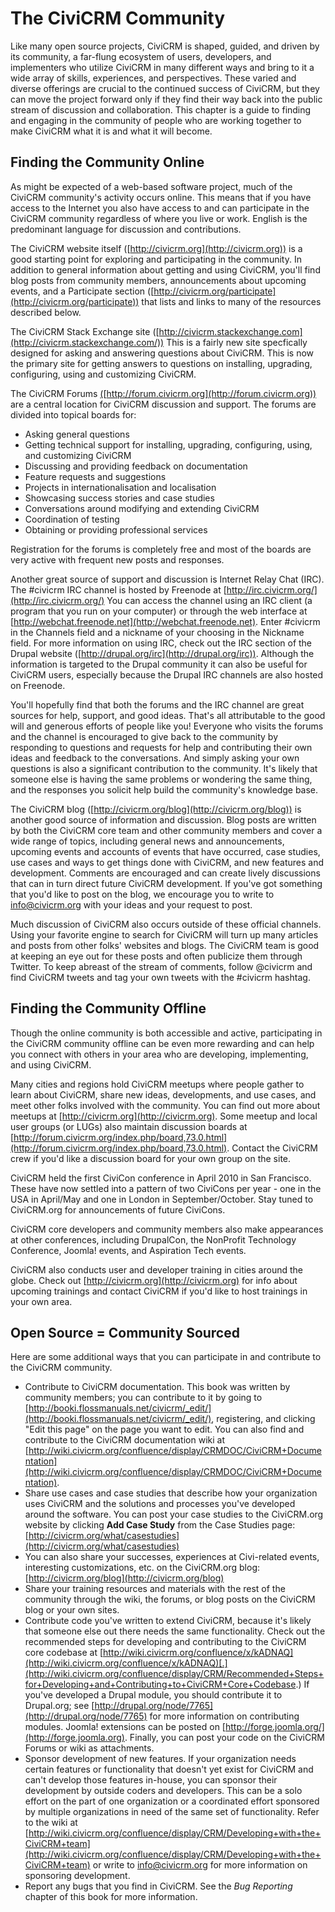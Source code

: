 The CiviCRM Community
=====================

Like many open source projects, CiviCRM is shaped, guided, and driven by
its community, a far-flung ecosystem of users, developers, and
implementers who utilize CiviCRM in many different ways and bring to it
a wide array of skills, experiences, and perspectives. These varied and
diverse offerings are crucial to the continued success of CiviCRM, but
they can move the project forward only if they find their way back into
the public stream of discussion and collaboration. This chapter is a
guide to finding and engaging in the community of people who are working
together to make CiviCRM what it is and what it will become.

Finding the Community Online
----------------------------

As might be expected of a web-based software project, much of the
CiviCRM community's activity occurs online. This means that if you have
access to the Internet you also have access to and can participate in
the CiviCRM community regardless of where you live or work. English is
the predominant language for discussion and contributions.

The CiviCRM website itself ([http://civicrm.org](http://civicrm.org)) is
a good starting point for exploring and participating in the community.
In addition to general information about getting and using CiviCRM,
you'll find blog posts from community members, announcements about
upcoming events, and a Participate section
([http://civicrm.org/participate](http://civicrm.org/participate)) that
lists and links to many of the resources described below.

The CiviCRM Stack Exchange site ([http://civicrm.stackexchange.com](http://civicrm.stackexchange.com/))
This is a fairly new site specfically designed for asking and answering questions about CiviCRM.  This is now the primary site for getting answers to questions on installing, upgrading, configuring, using and customizing CiviCRM.  

The CiviCRM Forums
[(](http://forum.civicrm.org)[http://forum.civicrm.org](http://forum.civicrm.org))
are a central location for CiviCRM discussion and support. The forums
are divided into topical boards for:

-   Asking general questions
-   Getting technical support for installing, upgrading, configuring,
    using, and customizing CiviCRM
-   Discussing and providing feedback on documentation
-   Feature requests and suggestions
-   Projects in internationalisation and localisation
-   Showcasing success stories and case studies
-   Conversations around modifying and extending CiviCRM
-   Coordination of testing
-   Obtaining or providing professional services

Registration for the forums is completely free and most of the boards
are very active with frequent new posts and responses.

Another great source of support and discussion is Internet Relay Chat
(IRC). The #civicrm IRC channel is hosted by Freenode at
[http://irc.civicrm.org/](http://irc.civicrm.org/) You can access the
channel using an IRC client (a program that you run on your computer) or
through the web interface at
[http://webchat.freenode.net](http://webchat.freenode.net). Enter
\#civicrm in the Channels field and a nickname of your choosing in the
Nickname field. For more information on using IRC, check out the IRC
section of the Drupal website
([http://drupal.org/irc](http://drupal.org/irc)). Although the
information is targeted to the Drupal community it can also be useful
for CiviCRM users, especially because the Drupal IRC channels are also
hosted on Freenode.

You'll hopefully find that both the forums and the IRC channel are great
sources for help, support, and good ideas. That's all attributable to
the good will and generous efforts of people like you! Everyone who
visits the forums and the channel is encouraged to give back to the
community by responding to questions and requests for help and
contributing their own ideas and feedback to the conversations. And
simply asking your own questions is also a significant contribution to
the community. It's likely that someone else is having the same problems
or wondering the same thing, and the responses you solicit help build
the community's knowledge base.

The CiviCRM blog ([http://civicrm.org/blog](http://civicrm.org/blog)) is
another good source of information and discussion. Blog posts are
written by both the CiviCRM core team and other community members and
cover a wide range of topics, including general news and announcements,
upcoming events and accounts of events that have occurred, case studies,
use cases and ways to get things done with CiviCRM, and new features and
development. Comments are encouraged and can create lively discussions
that can in turn direct future CiviCRM development. If you've got
something that you'd like to post on the blog, we encourage you to write
to [info@civicrm.org](mailto:info@civicrm.org) with your ideas and your
request to post.

Much discussion of CiviCRM also occurs outside of these official
channels. Using your favorite engine to search for CiviCRM will turn up
many articles and posts from other folks' websites and blogs. The
CiviCRM team is good at keeping an eye out for these posts and often
publicize them through Twitter. To keep abreast of the stream of
comments, follow @civicrm and find CiviCRM tweets and tag your own
tweets with the #civicrm hashtag.

Finding the Community Offline
-----------------------------

Though the online community is both accessible and active, participating
in the CiviCRM community offline can be even more rewarding and can help
you connect with others in your area who are developing, implementing,
and using CiviCRM.

Many cities and regions hold CiviCRM meetups where people gather to
learn about CiviCRM, share new ideas, developments, and use cases, and
meet other folks involved with the community. You can find out more
about meetups at [http://civicrm.org](http://civicrm.org). Some meetup
and local user groups (or LUGs) also maintain discussion boards at
[http://forum.civicrm.org/index.php/board,73.0.html](http://forum.civicrm.org/index.php/board,73.0.html).
Contact the CiviCRM crew if you'd like a discussion board for your own
group on the site.

CiviCRM held the first CiviCon conference in April 2010 in San
Francisco. These have now settled into a pattern of two CiviCons per
year - one in the USA in April/May and one in London in
September/October. Stay tuned to CiviCRM.org for announcements of future
CiviCons.

CiviCRM core developers and community members also make appearances at
other conferences, including DrupalCon, the NonProfit Technology
Conference, Joomla! events, and Aspiration Tech events.

CiviCRM also conducts user and developer training in cities around the
globe. Check out [http://civicrm.org](http://civicrm.org) for info about
upcoming trainings and contact CiviCRM if you'd like to host trainings
in your own area.

Open Source = Community Sourced
-------------------------------

Here are some additional ways that you can participate in and contribute
to the CiviCRM community.

-   Contribute to CiviCRM documentation. This book was written by
    community members; you can contribute to it by going to
    [http://booki.flossmanuals.net/civicrm/_edit/](http://booki.flossmanuals.net/civicrm/_edit/),
    registering, and clicking "Edit this page" on the page you want to
    edit. You can also find and contribute to the CiviCRM documentation
    wiki at
    [http://wiki.civicrm.org/confluence/display/CRMDOC/CiviCRM+Documentation](http://wiki.civicrm.org/confluence/display/CRMDOC/CiviCRM+Documentation).
-   Share use cases and case studies that describe how your organization
    uses CiviCRM and the solutions and processes you've developed around
    the software. You can post your case studies to the CiviCRM.org
    website by clicking **Add Case Study** from the Case Studies page:
    [http://civicrm.org/what/casestudies](http://civicrm.org/what/casestudies)
-   You can also share your successes, experiences at Civi-related
    events, interesting customizations, etc. on the CiviCRM.org blog:
    [http://civicrm.org/blog](http://civicrm.org/blog) 
-   Share your training resources and materials with the rest of the
    community through the wiki, the forums, or blog posts on the CiviCRM
    blog or your own sites.
-   Contribute code you've written to extend CiviCRM, because it's
    likely that someone else out there needs the same functionality.
    Check out the recommended steps for developing and contributing to
    the CiviCRM core codebase
    at [http://wiki.civicrm.org/confluence/x/kADNAQ](http://wiki.civicrm.org/confluence/x/kADNAQ)[.](http://wiki.civicrm.org/confluence/display/CRM/Recommended+Steps+for+Developing+and+Contributing+to+CiviCRM+Core+Codebase.)
    If you've developed a Drupal module, you should contribute it to
    Drupal.org; see
    [http://drupal.org/node/7765](http://drupal.org/node/7765) for more
    information on contributing modules. Joomla! extensions can be
    posted on [http://forge.joomla.org/](http://forge.joomla.org).
    Finally, you can post your code on the CiviCRM Forums or wiki as
    attachments.
-   Sponsor development of new features. If your organization needs
    certain features or functionality that doesn't yet exist for CiviCRM
    and can't develop those features in-house, you can sponsor their
    development by outside coders and developers. This can be a solo
    effort on the part of one organization or a coordinated effort
    sponsored by multiple organizations in need of the same set of
    functionality. Refer to the wiki at
    [http://wiki.civicrm.org/confluence/display/CRM/Developing+with+the+CiviCRM+team](http://wiki.civicrm.org/confluence/display/CRM/Developing+with+the+CiviCRM+team)
    or write to [info@civicrm.org](mailto:info@civicrm.org) for more
    information on sponsoring development.
-   Report any bugs that you find in CiviCRM. See the *Bug Reporting*
    chapter of this book for more information.


